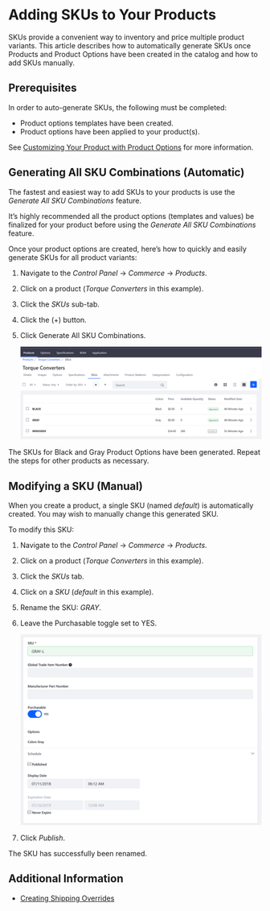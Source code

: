 # Adding SKUs to Your Products

SKUs provide a convenient way to inventory and price multiple product variants. This article describes how to automatically generate SKUs once Products and Product Options have been created in the catalog and how to add SKUs manually.

## Prerequisites

In order to auto-generate SKUs, the following must be completed:

* Product options templates have been created.
* Product options have been applied to your product(s).

See [Customizing Your Product with Product Options](./customizing-your-product-with-product-options.md) for more information.

## Generating All SKU Combinations (Automatic)

The fastest and easiest way to add SKUs to your products is use the _Generate All SKU Combinations_ feature.

It’s highly recommended all the product options (templates and values) be finalized for your product before using the _Generate All SKU Combinations_ feature.

Once your product options are created, here’s how to quickly and easily generate SKUs for all product variants:

1. Navigate to the _Control Panel_ → _Commerce_ → _Products_.
1. Click on a product (_Torque Converters_ in this example).
1. Click the _SKUs_ sub-tab.
1. Click the (+) button.
1. Click Generate All SKU Combinations.

    ![SKUs tab](./adding-skus-to-your-products/images/01.png)

The SKUs for Black and Gray Product Options have been generated. Repeat the steps for other products as necessary.

## Modifying a SKU (Manual)

When you create a product, a single SKU (named _default_) is automatically created. You may wish to manually change this generated SKU.

To modify this SKU:

1. Navigate to the _Control Panel_ → _Commerce_ → _Products_.
1. Click on a product (_Torque Converters_ in this example).
1. Click the _SKUs_ tab.
1. Click on a _SKU_ (_default_ in this example).
1. Rename the SKU: _GRAY_.
1. Leave the Purchasable toggle set to YES.

    ![Editing a SKU](./adding-skus-to-your-products/images/02.png)

1. Click _Publish_.

The SKU has successfully been renamed.

## Additional Information

* [Creating Shipping Overrides](./creating-shipping-overrides.md)
